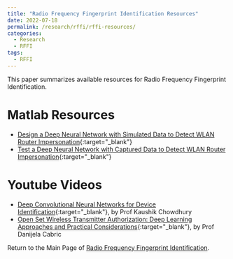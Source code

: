 ```yaml
---
title: "Radio Frequency Fingerprint Identification Resources"
date: 2022-07-18
permalink: /research/rffi/rffi-resources/
categories:
  - Research
  - RFFI
tags:
  - RFFI
---
```


This paper summarizes available resources for Radio Frequency Fingerprint Identification.

# Matlab Resources
* [Design a Deep Neural Network with Simulated Data to Detect WLAN Router Impersonation](https://uk.mathworks.com/help/deeplearning/ug/design-a-deep-neural-network-with-simulated-data-to-detect-wlan-router-impersonation.html){:target="_blank"}
* [Test a Deep Neural Network with Captured Data to Detect WLAN Router Impersonation](https://uk.mathworks.com/help/deeplearning/ug/test-a-deep-neural-network-with-captured-data-to-detect-wlan-router-impersonation.html){:target="_blank"}

# Youtube Videos
* [Deep Convolutional Neural Networks for Device Identification](https://www.youtube.com/watch?v=pqSDpxjyr9E){:target="_blank"}, by Prof Kaushik Chowdhury
* [Open Set Wireless Transmitter Authorization: Deep Learning Approaches and Practical Considerations](https://www.youtube.com/watch?v=Hrnt_zrQDgI){:target="_blank"}, by Prof Danijela Cabric


Return to the Main Page of [Radio Frequency Fingerprint Identification](/research/rffi/rffi_main_page/).